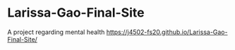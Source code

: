 # Larissa-Gao-Final-Site
A project regarding mental health https://j4502-fs20.github.io/Larissa-Gao-Final-Site/ 
